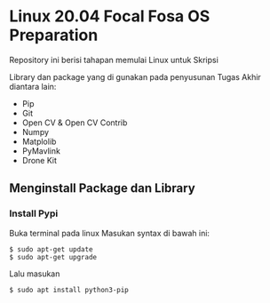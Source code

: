 # Linux 20.04 Focal Fosa OS Preparation
Repository ini berisi tahapan memulai Linux untuk Skripsi

Library dan package yang di gunakan pada penyusunan Tugas Akhir diantara lain:

- Pip
- Git
- Open CV & Open CV Contrib
- Numpy
- Matplolib
- PyMavlink
- Drone Kit

## Menginstall Package dan Library

### Install Pypi 

Buka terminal pada linux
Masukan syntax di bawah ini:
```
$ sudo apt-get update
$ sudo apt-get upgrade

```

Lalu masukan

```
$ sudo apt install python3-pip

```
